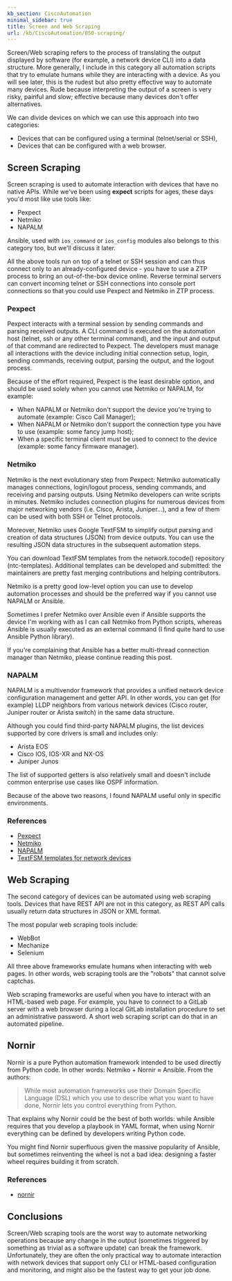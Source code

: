 ```yaml
---
kb_section: CiscoAutomation
minimal_sidebar: true
title: Screen and Web Scraping
url: /kb/CiscoAutomation/050-scraping/
---
```

Screen/Web scraping refers to the process of translating the output displayed by software (for example, a network device CLI) into a data structure. More generally, I include in this category all automation scripts that try to emulate humans while they are interacting with a device. As you will see later, this is the rudest but also pretty effective way to automate many devices. Rude because interpreting the output of a screen is very risky, painful and slow; effective because many devices don't offer alternatives.

We can divide devices on which we can use this approach into two categories:

* Devices that can be configured using a terminal (telnet/serial or SSH),
* Devices that can be configured with a web browser.

## Screen Scraping

Screen scraping is used to automate interaction with devices that have no native APIs. While we've been using **expect** scripts for ages, these days you'd most like use tools like:

* Pexpect
* Netmiko
* NAPALM

Ansible, used with `ios_command` or `ios_config` modules also belongs to this category too, but we'll discuss it later.

All the above tools run on top of a telnet or SSH session and can thus connect only to an already-configured device - you have to use a ZTP process to bring an out-of-the-box device online. Reverse terminal servers can convert incoming telnet or SSH connections into console port connections so that you could use Pexpect and Netmiko in ZTP process.

### Pexpect

Pexpect interacts with a terminal session by sending commands and parsing received outputs. A CLI command is executed on the automation host (telnet, ssh or any other terminal command), and the input and output of that command are redirected to Pexpect. The developers must manage all interactions with the device including initial connection setup, login, sending commands, receiving output, parsing the output, and the logout process.

Because of the effort required, Pexpect is the least desirable option, and should be used solely when you cannot use Netmiko or NAPALM, for example:

* When NAPALM or Netmiko don't support the device you're trying to automate (example: Cisco Call Manager);
* When NAPALM or Netmiko don't support the connection type you have to use (example: some fancy jump host);
* When a specific terminal client must be used to connect to the device (example: some fancy firmware manager).

### Netmiko

Netmiko is the next evolutionary step from Pexpect: Netmiko automatically manages connections, login/logout process, sending commands, and receiving and parsing outputs. Using Netmiko developers can write scripts in minutes. Netmiko includes connection plugins for numerous devices from major networking vendors (i.e. Cisco, Arista, Juniper...), and a few of them can be used with both SSH or Telnet protocols.

Moreover, Netmiko uses Google TextFSM to simplify output parsing and creation of data structures (JSON) from device outputs. You can use the resulting JSON data structures in the subsequent automation steps.

You can download TextFSM templates from the network.tocode() repository (ntc-templates). Additional templates can be developed and submitted: the maintainers are pretty fast merging contributions and helping contributors.

Netmiko is a pretty good low-level option you can use to develop automation processes and should be the preferred way if you cannot use NAPALM or Ansible.

Sometimes I prefer Netmiko over Ansible even if Ansible supports the device I'm working with as I can call Netmiko from Python scripts, whereas Ansible is usually executed as an external command (I find quite hard to use Ansible Python library).

If you're complaining that Ansible has a better multi-thread connection manager than Netmiko, please continue reading this post.

### NAPALM

NAPALM is a multivendor framework that provides a unified network device configuration management and getter API. In other words, you can get (for example) LLDP neighbors from various network devices (Cisco router, Juniper router or Arista switch) in the same data structure.

Although you could find third-party NAPALM plugins, the list devices supported by core drivers is small and includes only:

* Arista EOS
* Cisco IOS, IOS-XR and NX-OS
* Juniper Junos

The list of supported getters is also relatively small and doesn't include common enterprise use cases like OSPF information.

Because of the above two reasons, I found NAPALM useful only in specific environments.

### References

* [Pexpect](https://pexpect.readthedocs.io/en/stable/ "Pexpect")
* [Netmiko](https://pynet.twb-tech.com/blog/automation/netmiko.html "Netmiko")
* [NAPALM](https://napalm.readthedocs.io/en/latest/support/index.html# "NAPALM")
* [TextFSM templates for network devices](https://github.com/networktocode/ntc-templates "TextFSM templates for network devices")

## Web Scraping

The second category of devices can be automated using web scraping tools. Devices that have REST API are not in this category, as REST API calls usually return data structures in JSON or XML format.

The most popular web scraping tools include:

* WebBot
* Mechanize
* Selenium

All three above frameworks emulate humans when interacting with web pages. In other words, web scraping tools are the "robots" that cannot solve captchas.

Web scraping frameworks are useful when you have to interact with an HTML-based web page. For example, you have to connect to a GitLab server with a web browser during a local GitLab installation procedure to set an administrative password. A short web scraping script can do that in an automated pipeline.

## Nornir

Nornir is a pure Python automation framework intended to be used directly from Python code. In other words: Netmiko + Nornir ≈ Ansible.
From the authors:

> While most automation frameworks use their Domain Specific Language (DSL) which you use to describe what you want to have done, Nornir lets you control everything from Python.

That explains why Nornir could be the best of both worlds: while Ansible requires that you develop a playbook in YAML format, when using Nornir everything can be defined by developers writing Python code.

You might find Nornir superfluous given the massive popularity of Ansible, but sometimes reinventing the wheel is not a bad idea: designing a faster wheel requires building it from scratch.

### References

* [nornir](https://nornir.readthedocs.io/en/latest/plugins/index.html "https://nornir.readthedocs.io/en/latest/plugins/index.html")

## Conclusions

Screen/Web scraping tools are the worst way to automate networking operations because any change in the output (sometimes triggered by something as trivial as a software update) can break the framework. Unfortunately, they are often the only practical way to automate interaction with network devices that support only CLI or HTML-based configuration and monitoring, and might also be the fastest way to get your job done.
